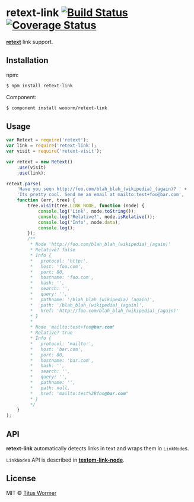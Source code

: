 # retext-link [![Build Status](https://img.shields.io/travis/wooorm/retext-link.svg?style=flat)](https://travis-ci.org/wooorm/retext-link) [![Coverage Status](https://img.shields.io/coveralls/wooorm/retext-link.svg?style=flat)](https://coveralls.io/r/wooorm/retext-link?branch=master)

**[retext](https://github.com/wooorm/retext "Retext")** link support.

## Installation

npm:
```sh
$ npm install retext-link
```

Component:
```sh
$ component install wooorm/retext-link
```

## Usage

```js
var Retext = require('retext');
var link = require('retext-link');
var visit = require('retext-visit');

var retext = new Retext()
    .use(visit)
    .use(link);

retext.parse(
    'Have you seen http://foo.com/blah_blah_(wikipedia)_(again)? ' +
    'Its pretty cool. Send me an email at mailto:test+foo@bar.com',
    function (err, tree) {
        tree.visit(tree.LINK_NODE, function (node) {
            console.log('Link', node.toString());
            console.log('Relative?', node.isRelative());
            console.log('Info', node.data);
            console.log();
        });
        /**
         * Node 'http://foo.com/blah_blah_(wikipedia)_(again)'
         * Relative? false
         * Info {
         *   protocol: 'http:',
         *   host: 'foo.com',
         *   port: 80,
         *   hostname: 'foo.com',
         *   hash: '',
         *   search: '',
         *   query: '',
         *   pathname: '/blah_blah_(wikipedia)_(again)',
         *   path: '/blah_blah_(wikipedia)_(again)',
         *   href: 'http://foo.com/blah_blah_(wikipedia)_(again)'
         * }
         *
         * Node 'mailto:test+foo@bar.com'
         * Relative? true
         * Info {
         *   protocol: 'mailto:',
         *   host: 'bar.com',
         *   port: 80,
         *   hostname: 'bar.com',
         *   hash: '',
         *   search: '',
         *   query: '',
         *   pathname: '',
         *   path: null,
         *   href: 'mailto:test%2Bfoo@bar.com'
         * }
         */
    }
);
```

## API

**retext-link** automatically detects links in text and wraps them in `LinkNode`s.

`LinkNode`s API is described in **[textom-link-node](https://github.com/wooorm/textom-link-node#api)**.

## License

MIT © [Titus Wormer](http://wooorm.com)
